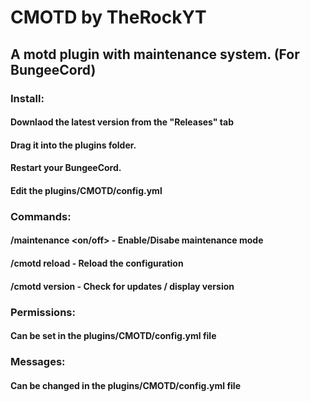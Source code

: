 # CMOTD by TheRockYT
## A motd plugin with maintenance system. (For BungeeCord)
### Install:
#### Downlaod the latest version from the "Releases" tab
#### Drag it into the plugins folder.
#### Restart your BungeeCord.
#### Edit the plugins/CMOTD/config.yml
### Commands:
#### /maintenance <on/off> - Enable/Disabe maintenance mode
#### /cmotd reload - Reload the configuration
#### /cmotd version - Check for updates / display version
### Permissions:
#### Can be set in the plugins/CMOTD/config.yml file
### Messages:
#### Can be changed in the plugins/CMOTD/config.yml file